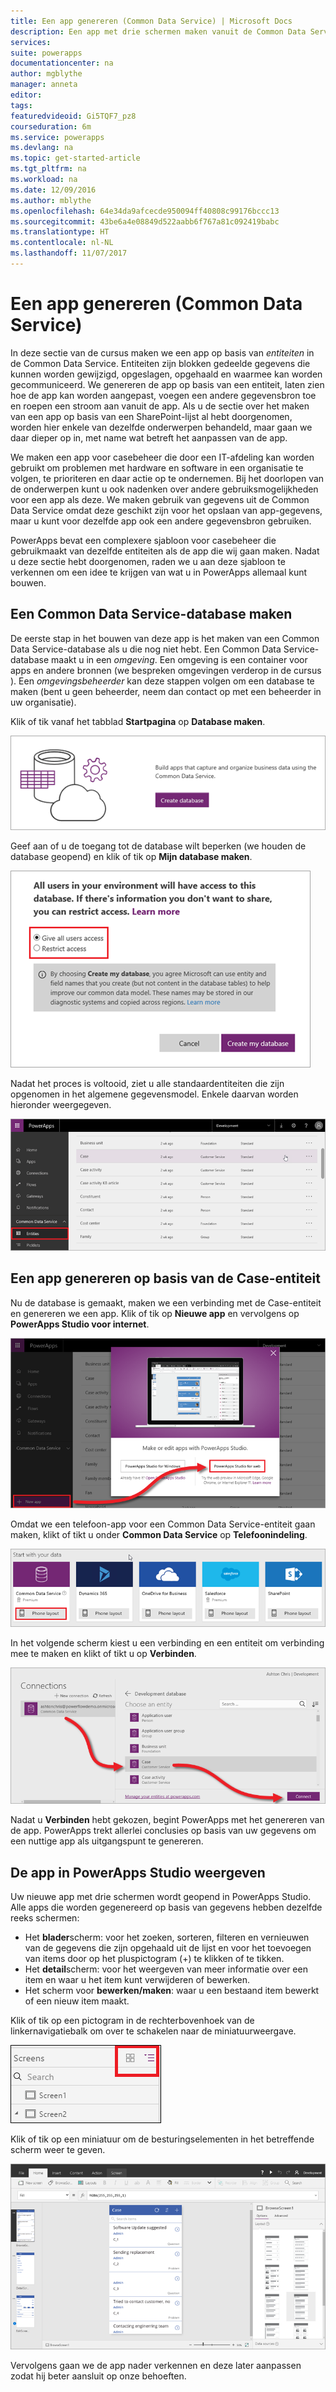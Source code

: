 ```yaml
---
title: Een app genereren (Common Data Service) | Microsoft Docs
description: Een app met drie schermen maken vanuit de Common Data Service
services: 
suite: powerapps
documentationcenter: na
author: mgblythe
manager: anneta
editor: 
tags: 
featuredvideoid: Gi5TQF7_pz8
courseduration: 6m
ms.service: powerapps
ms.devlang: na
ms.topic: get-started-article
ms.tgt_pltfrm: na
ms.workload: na
ms.date: 12/09/2016
ms.author: mblythe
ms.openlocfilehash: 64e34da9afcecde950094ff40808c99176bccc13
ms.sourcegitcommit: 43be6a4e08849d522aabb6f767a81c092419babc
ms.translationtype: HT
ms.contentlocale: nl-NL
ms.lasthandoff: 11/07/2017
---
```

# <a name="generate-an-app-common-data-service"></a>Een app genereren (Common Data Service)
In deze sectie van de cursus maken we een app op basis van *entiteiten* in de Common Data Service. Entiteiten zijn blokken gedeelde gegevens die kunnen worden gewijzigd, opgeslagen, opgehaald en waarmee kan worden gecommuniceerd. We genereren de app op basis van een entiteit, laten zien hoe de app kan worden aangepast, voegen een andere gegevensbron toe en roepen een stroom aan vanuit de app. Als u de sectie over het maken van een app op basis van een SharePoint-lijst al hebt doorgenomen, worden hier enkele van dezelfde onderwerpen behandeld, maar gaan we daar dieper op in, met name wat betreft het aanpassen van de app.

We maken een app voor casebeheer die door een IT-afdeling kan worden gebruikt om problemen met hardware en software in een organisatie te volgen, te prioriteren en daar actie op te ondernemen. Bij het doorlopen van de onderwerpen kunt u ook nadenken over andere gebruiksmogelijkheden voor een app als deze. We maken gebruik van gegevens uit de Common Data Service omdat deze geschikt zijn voor het opslaan van app-gegevens, maar u kunt voor dezelfde app ook een andere gegevensbron gebruiken.

PowerApps bevat een complexere sjabloon voor casebeheer die gebruikmaakt van dezelfde entiteiten als de app die wij gaan maken. Nadat u deze sectie hebt doorgenomen, raden we u aan deze sjabloon te verkennen om een idee te krijgen van wat u in PowerApps allemaal kunt bouwen.

## <a name="create-a-common-data-service-database"></a>Een Common Data Service-database maken
De eerste stap in het bouwen van deze app is het maken van een Common Data Service-database als u die nog niet hebt. Een Common Data Service-database maakt u in een *omgeving*. Een omgeving is een container voor apps en andere bronnen (we bespreken omgevingen verderop in de cursus ). Een *omgevingsbeheerder* kan deze stappen volgen om een database te maken (bent u geen beheerder, neem dan contact op met een beheerder in uw organisatie).

Klik of tik vanaf het tabblad **Startpagina** op **Database maken**.

![Common Data Service-database maken](./media/learning-case-app-generate/create-database.png)

Geef aan of u de toegang tot de database wilt beperken (we houden de database geopend) en klik of tik op **Mijn database maken**.

![Toegang tot Common Data Service opgeven](./media/learning-case-app-generate/specify-access.png)

Nadat het proces is voltooid, ziet u alle standaardentiteiten die zijn opgenomen in het algemene gegevensmodel. Enkele daarvan worden hieronder weergegeven.

![Standaardentiteiten van Common Data Service](./media/learning-case-app-generate/standard-entities.png)

## <a name="generate-an-app-from-the-case-entity"></a>Een app genereren op basis van de Case-entiteit
Nu de database is gemaakt, maken we een verbinding met de Case-entiteit en genereren we een app. Klik of tik op **Nieuwe app** en vervolgens op **PowerApps Studio voor internet**.

![Nieuwe app in PowerApps Studio voor internet](./media/learning-case-app-generate/choose-studio.png)

Omdat we een telefoon-app voor een Common Data Service-entiteit gaan maken, klikt of tikt u onder **Common Data Service** op **Telefoonindeling**.

![Telefoon-app op basis van Common Data Service](./media/learning-case-app-generate/common-phone.png)

In het volgende scherm kiest u een verbinding en een entiteit om verbinding mee te maken en klikt of tikt u op **Verbinden**.

![Verbinding maken met Case-entiteit](./media/learning-case-app-generate/connect-entity.png)

Nadat u **Verbinden** hebt gekozen, begint PowerApps met het genereren van de app. PowerApps trekt allerlei conclusies op basis van uw gegevens om een nuttige app als uitgangspunt te genereren.

## <a name="view-the-app-in-powerapps-studio"></a>De app in PowerApps Studio weergeven
Uw nieuwe app met drie schermen wordt geopend in PowerApps Studio. Alle apps die worden gegenereerd op basis van gegevens hebben dezelfde reeks schermen:

* Het **blader**scherm: voor het zoeken, sorteren, filteren en vernieuwen van de gegevens die zijn opgehaald uit de lijst en voor het toevoegen van items door op het pluspictogram (+) te klikken of te tikken.
* Het **detail**scherm: voor het weergeven van meer informatie over een item en waar u het item kunt verwijderen of bewerken.
* Het scherm voor **bewerken/maken**: waar u een bestaand item bewerkt of een nieuw item maakt.

Klik of tik op een pictogram in de rechterbovenhoek van de linkernavigatiebalk om over te schakelen naar de miniatuurweergave.

![Schakelen tussen weergaven](./media/learning-case-app-generate/toggle-view.png)

Klik of tik op een miniatuur om de besturingselementen in het betreffende scherm weer te geven.

![De gegenereerde app](./media/learning-case-app-generate/finished-app.png)

Vervolgens gaan we de app nader verkennen en deze later aanpassen zodat hij beter aansluit op onze behoeften.

